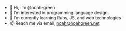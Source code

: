 - 👋 Hi, I’m @noah-green
- 👀 I’m interested in programming language design.
- 🌱 I’m currently learning Ruby, JS, and web technologies
- 📫 Reach me via email, noah@noahgreen.net

<!---
noah-green/noah-green is a ✨ special ✨ repository because its `README.md` (this file) appears on your GitHub profile.
You can click the Preview link to take a look at your changes.
--->
